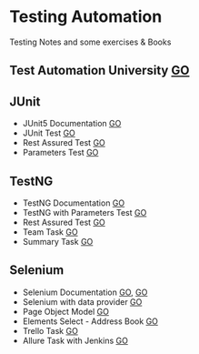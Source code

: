 # Testing Automation
Testing Notes and some exercises & Books

## Test Automation University [GO](https://testautomationu.applitools.com/learningpaths.html)

## JUnit
* JUnit5 Documentation [GO](https://junit.org/junit5/docs/current/user-guide/)
* JUnit Test [GO](https://github.com/HopeMashal/Testing-Automation/tree/master/JUNIT/junitdemo/src)
* Rest Assured Test [GO](https://github.com/HopeMashal/Testing-Automation/tree/master/JUNIT/rest-assured-demo/src)
* Parameters Test [GO](https://github.com/HopeMashal/Testing-Automation/tree/master/JUNIT/param-task-demo/src)

## TestNG
* TestNG Documentation [GO](https://testng.org/doc/documentation-main.html)
* TestNG with Parameters Test [GO](https://github.com/HopeMashal/Testing-Automation/tree/master/TESTNG/testng-demo/src)
* Rest Assured Test [GO](https://github.com/HopeMashal/Testing-Automation/tree/master/TESTNG/rest-assured-demo/src)
* Team Task [GO](https://github.com/HopeMashal/Team-Testing-Task)
* Summary Task [GO](https://github.com/HopeMashal/Task-Summary)

## Selenium
* Selenium Documentation [GO](https://www.selenium.dev/documentation/), [GO](https://www.selenium.dev/selenium/docs/api/py/api.html)
* Selenium with data provider [GO](https://github.com/HopeMashal/Testing-Automation/tree/master/Selenium/selenium-task/src)
* Page Object Model [GO](https://github.com/HopeMashal/Testing-Automation/tree/master/Selenium/pom-task/src)
* Elements Select - Address Book [GO](https://github.com/HopeMashal/Testing-Automation/tree/master/Selenium/element-task/src)
* Trello Task [GO](https://github.com/HopeMashal/Testing-Automation/tree/master/Selenium/trello-task/src)
* Allure Task with Jenkins [GO](https://github.com/HopeMashal/Testing-Automation/tree/master/Selenium/allure-task/src)